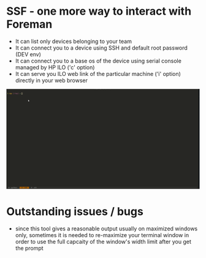 # SSF - one more way to interact with Foreman

* It can list only devices belonging to your team
* It can connect you to a device using SSH and default root password (DEV env)
* It can connect you to a base os of the device using serial console managed by
  HP ILO ('c' option)
* It can serve you ILO web link of the particular machine ('i' option) directly
  in your web browser

![](other/ssf.gif)

# Outstanding issues / bugs

* since this tool gives a reasonable output usually on maximized windows only, sometimes it is needed to re-maximize your terminal window in order to use the
  full capcaity of the window's width limit after you get the prompt


